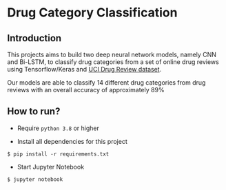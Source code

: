 # Drug Category Classification

## Introduction

This projects aims to build two deep neural network models, namely CNN and Bi-LSTM, 
to classify drug categories from a set of online drug reviews using Tensorflow/Keras and [UCI Drug Review dataset](https://www.kaggle.com/datasets/jessicali9530/kuc-hackathon-winter-2018).

Our models are able to classify 14 different drug categories from drug reviews with an overall accuracy of approximately 89% 

## How to run?

* Require `python 3.8` or higher

* Install all dependencies for this project
```
$ pip install -r requirements.txt
``` 

* Start Jupyter Notebook
```
$ jupyter notebook
```
